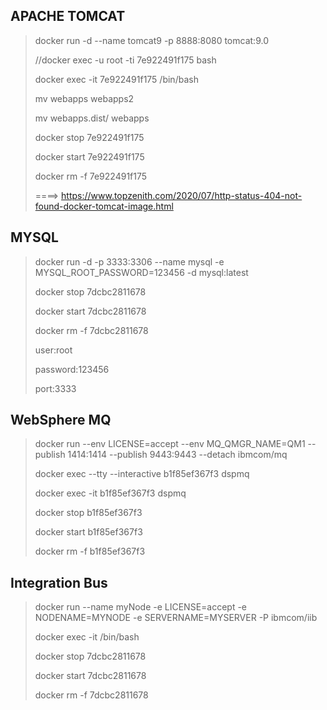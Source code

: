 ## APACHE TOMCAT

> docker run -d --name tomcat9 -p 8888:8080 tomcat:9.0
> 
> //docker exec -u root -ti 7e922491f175 bash
> 
> docker exec -it 7e922491f175 /bin/bash
> 
> mv webapps webapps2
> 
> mv webapps.dist/ webapps
> 
> docker stop 7e922491f175
> 
> docker start 7e922491f175
> 
> docker rm -f 7e922491f175
>
> ====> https://www.topzenith.com/2020/07/http-status-404-not-found-docker-tomcat-image.html

## MYSQL

> docker run -d -p 3333:3306 --name mysql -e MYSQL_ROOT_PASSWORD=123456 -d mysql:latest
> 
> docker stop 7dcbc2811678
> 
> docker start 7dcbc2811678
> 
> docker rm -f 7dcbc2811678
> 
> user:root
> 
> password:123456
> 
> port:3333

## WebSphere MQ

> docker run --env LICENSE=accept --env MQ_QMGR_NAME=QM1 --publish 1414:1414 --publish 9443:9443 --detach ibmcom/mq
> 
> docker exec --tty --interactive b1f85ef367f3 dspmq
> 
> docker exec -it b1f85ef367f3 dspmq
> 
> docker stop b1f85ef367f3
> 
> docker start b1f85ef367f3
> 
> docker rm -f b1f85ef367f3

## Integration Bus

> docker run --name myNode -e LICENSE=accept -e NODENAME=MYNODE -e SERVERNAME=MYSERVER -P ibmcom/iib
> 
> docker exec -it <container name> /bin/bash
>   
> docker stop 7dcbc2811678
>   
> docker start 7dcbc2811678
>   
> docker rm -f 7dcbc2811678

